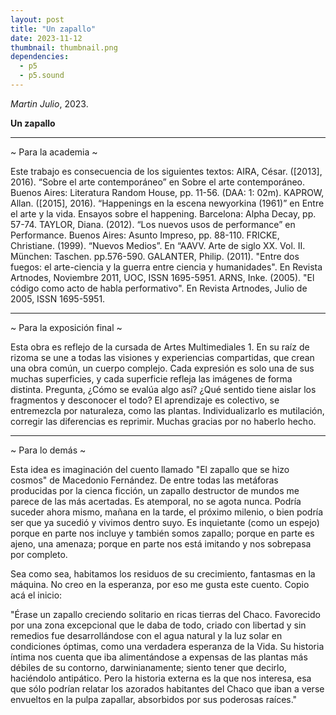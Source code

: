 ```yaml
---
layout: post
title: "Un zapallo"
date: 2023-11-12
thumbnail: thumbnail.png
dependencies:
  - p5
  - p5.sound
---
```


<div id="div-sketch">
  <script type="text/javascript" src="sketch.js"></script>
</div>

_Martin Julio_, 2023.

**Un zapallo**

***

~ Para la academia ~

Este trabajo es consecuencia de los siguientes textos: AIRA, César. ([2013], 2016). “Sobre el arte contemporáneo” en Sobre el arte contemporáneo. Buenos Aires: Literatura Random House, pp. 11-56. (DAA: 1: 02m). KAPROW, Allan. ([2015], 2016). “Happenings en la escena newyorkina (1961)” en Entre el arte y la vida. Ensayos sobre el happening. Barcelona: Alpha Decay, pp. 57-74. TAYLOR, Diana. (2012). “Los nuevos usos de performance” en Performance. Buenos Aires: Asunto Impreso, pp. 88-110. FRICKE, Christiane. (1999). “Nuevos Medios”. En “AAVV. Arte de siglo XX. Vol. II. München: Taschen. pp.576-590. GALANTER, Philip. (2011). "Entre dos fuegos: el arte-ciencia y la guerra entre ciencia y humanidades". En Revista Artnodes, Noviembre 2011, UOC, ISSN 1695-5951. ARNS, Inke. (2005). "El código como acto de habla performativo". En Revista Artnodes, Julio de 2005, ISSN 1695-5951.

***

~ Para la exposición final ~

Esta obra es reflejo de la cursada de Artes Multimediales 1. En su raíz de rizoma se une a todas las visiones y experiencias compartidas, que crean una obra común, un cuerpo complejo. Cada expresión es solo una de sus muchas superficies, y cada superficie refleja las imágenes de forma distinta. Pregunta, ¿Cómo se evalúa algo así? ¿Qué sentido tiene aislar los fragmentos y desconocer el todo? El aprendizaje es colectivo, se entremezcla por naturaleza, como las plantas. Individualizarlo es mutilación, corregir las diferencias es reprimir. Muchas gracias por no haberlo hecho.

***

~ Para lo demás ~

Esta idea es imaginación del cuento llamado "El zapallo que se hizo cosmos" de Macedonio Fernández. De entre todas las metáforas producidas por la cienca ficción, un zapallo destructor de mundos me parece de las más acertadas. Es atemporal, no se agota nunca. Podría suceder ahora mismo, mañana en la tarde, el próximo milenio, o bien podría ser que ya sucedió y vivimos dentro suyo. Es inquietante (como un espejo) porque en parte nos incluye y también somos zapallo; porque en parte es ajeno, una amenaza; porque en parte nos está imitando y nos sobrepasa por completo.

Sea como sea, habitamos los residuos de su crecimiento, fantasmas en la máquina. No creo en la esperanza, por eso me gusta este cuento. Copio acá el inicio:

"Érase un zapallo creciendo solitario en ricas tierras del Chaco. Favorecido por una zona excepcional que le daba de todo, criado con libertad y sin remedios fue desarrollándose con el agua natural y la luz solar en condiciones óptimas, como una verdadera esperanza de la Vida. Su historia íntima nos cuenta que iba alimentándose a expensas de las plantas más débiles de su contorno, darwinianamente; siento tener que decirlo, haciéndolo antipático. Pero la historia externa es la que nos interesa, esa que sólo podrían relatar los azorados habitantes del Chaco que iban a verse envueltos en la pulpa zapallar, absorbidos por sus poderosas raíces."
